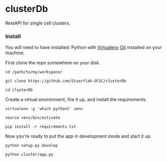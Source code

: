 # clusterDb
RestAPI for single cell clusters.

### Install

You will need to have installed:
    Python with [Virtualenv](https://virtualenv.pypa.io/en/stable/installation/)
    [Git](https://git-scm.com/) installed on your machine.

First clone the repo somewhere on your disk.

`cd /path/to/my/workspace/`

`git clone https://github.com/Stuartlab-UCSC/clusterDb`

`cd clusterDb`

Create a virtual environment, fire it up, and install the requirements.

``virtualenv -p `which python3` venv``

`source venv/bin/activate`

`pip install -r requirements.txt`

Now you're ready to put the app in development mode and start it up.

`python setup.py develop`

`python cluster/app.py`